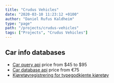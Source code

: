 ```yaml
---
title: "Crudus Vehicles"
date: "2020-03-10 11:23:12 +0100"
author: "Daniel Rufus Kaldheim"
type: "page"
path: "/projects/crudus-vehicles"
tags: ["Projects", "Crudus Vehicles"]
---
```



## Car info databases

- [Car query api](https://www.carqueryapi.com/) price from $45 to $95
- [Car database api](https://www.car-database-api.com/) price from €75
- [Kjøretøyregistrering for typegodkjente kjøretøy](https://hotell.difi.no/?dataset=vegvesen/utek)
